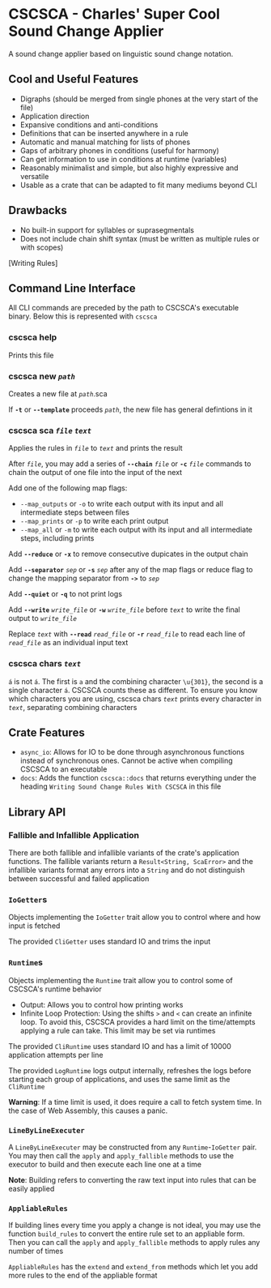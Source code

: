 # CSCSCA - Charles' Super Cool Sound Change Applier

A sound change applier based on linguistic sound change notation.

## Cool and Useful Features
- Digraphs (should be merged from single phones at the very start of the file)
- Application direction
- Expansive conditions and anti-conditions
- Definitions that can be inserted anywhere in a rule
- Automatic and manual matching for lists of phones
- Gaps of arbitrary phones in conditions (useful for harmony)
- Can get information to use in conditions at runtime (variables)
- Reasonably minimalist and simple, but also highly expressive and versatile
- Usable as a crate that can be adapted to fit many mediums beyond CLI

## Drawbacks
- No built-in support for syllables or suprasegmentals
- Does not include chain shift syntax (must be written as multiple rules or with scopes)

[Writing Rules]


## Command Line Interface
All CLI commands are preceded by the path to CSCSCA's executable binary.
Below this is represented with `cscsca`

### cscsca help
Prints this file

### cscsca new *`path`*
Creates a new file at *`path`*.sca

If **`-t`** or **`--template`** proceeds *`path`*, the new file has general defintions in it

### cscsca sca *`file`* *`text`*
Applies the rules in *`file`* to *`text`* and prints the result

After *`file`*, you may add a series of **`--chain`** *`file`* or **`-c`** *`file`* commands to chain the output of one file into the input of the next

Add one of the following map flags:
- `--map_outputs` or `-o` to write each output with its input and all intermediate steps between files
- `--map_prints` or `-p` to write each print output
- `--map_all` or `-m` to write each output with its input and all intermediate steps, including prints

Add **`--reduce`** or **`-x`** to remove consecutive dupicates in the output chain

Add **`--separator`** *`sep`* or **`-s`** *`sep`* after any of the map flags or reduce flag to change the mapping separator from **`->`** to *`sep`*

Add **`--quiet`** or **`-q`** to not print logs

Add **`--write`** *`write_file`* or **`-w`** *`write_file`* before *`text`* to write the final output to *`write_file`*

Replace *`text`* with **`--read`** *`read_file`* or **`-r`** *`read_file`* to read each line of *`read_file`* as an individual input text

### cscsca chars *`text`*
`á` is not `á`. The first is `a` and the combining character `\u{301}`, the second is a single character `á`. CSCSCA counts these as different. To ensure you know which characters you are using, cscsca chars *`text`* prints every character in *`text`*, separating combining characters

## Crate Features
- `async_io`: Allows for IO to be done through asynchronous functions instead of synchronous ones. Cannot be active when compiling CSCSCA to an executable 
- `docs`: Adds the function `cscsca::docs` that returns everything under the heading `Writing Sound Change Rules With CSCSCA` in this file

## Library API
### Fallible and Infallible Application
There are both fallible and infallible variants of the crate's application functions. The fallible variants return a `Result<String, ScaError>` and the infallible variants format any errors into a `String` and do not distinguish between successful and failed application

### `IoGetter`s
Objects implementing the `IoGetter` trait allow you to control where and how input is fetched

The provided `CliGetter` uses standard IO and trims the input

### `Runtime`s
Objects implementing the `Runtime` trait allow you to control some of CSCSCA's runtime behavior
- Output: Allows you to control how printing works
- Infinite Loop Protection: Using the shifts `>` and `<` can create an infinite loop. To avoid this, CSCSCA provides a hard limit on the time/attempts applying a rule can take. This limit may be set via runtimes

The provided `CliRuntime` uses standard IO and has a limit of 10000 application attempts per line

The provided `LogRuntime` logs output internally, refreshes the logs before starting each group of applications, and uses the same limit as the `CliRuntime`

**Warning**:
If a time limit is used, it does require a call to fetch system time. In the case of Web Assembly, this causes a panic.

### `LineByLineExecuter`
A `LineByLineExecuter` may be constructed from any `Runtime`-`IoGetter` pair. You may then call the `apply` and `apply_fallible` methods to use the executor to build and then execute each line one at a time

**Note**:
Building refers to converting the raw text input into rules that can be easily applied

### `AppliableRules`
If building lines every time you apply a change is not ideal, you may use the function `build_rules` to convert the entire rule set to an appliable form. Then you can call the `apply` and `apply_fallible` methods to apply rules any number of times

`AppliableRules` has the `extend` and `extend_from` methods which let you add more rules to the end of the appliable format
